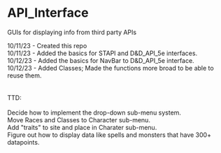 # API_Interface
GUIs for displaying info from third party APIs

10/11/23 - Created this repo<br>
10/11/23 - Added the basics for STAPI and D&D_API_5e interfaces.<br>
10/12/23 - Added the basics for NavBar to D&D_API_5e interface.<br>
10/12/23 - Added Classes; Made the functions more broad to be able to reuse them.<br>
<br>
<br>
TTD:<br>
<br>
Decide how to implement the drop-down sub-menu system.<br>
Move Races and Classes to Character sub-menu.<br>
Add "traits" to site and place in Charater sub-menu.<br>
Figure out how to display data like spells and monsters that have 300+ datapoints. <br>